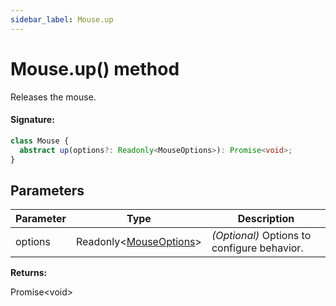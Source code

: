 ```yaml
---
sidebar_label: Mouse.up
---
```


# Mouse.up() method

Releases the mouse.

#### Signature:

```typescript
class Mouse {
  abstract up(options?: Readonly<MouseOptions>): Promise<void>;
}
```

## Parameters

| Parameter | Type                                                        | Description                                 |
| --------- | ----------------------------------------------------------- | ------------------------------------------- |
| options   | Readonly&lt;[MouseOptions](./puppeteer.mouseoptions.md)&gt; | _(Optional)_ Options to configure behavior. |

**Returns:**

Promise&lt;void&gt;
